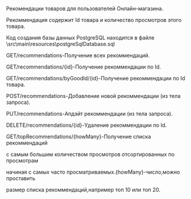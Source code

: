 Рекомендации товаров для пользователей Онлайн-магазина.

Рекоммендация содержит Id товарa и количество просмотров этого товара.

Код создания базы данных PostgreSQL находится в файле \src\main\resources\postgreSqlDatabase.sql

GET/recommendations-Получение всех рекоммендаций.

GET/recommendations/{id}-Получение рекоммендации по Id.

GET/recommendations/byGoodId/{id}-Получение рекоммендации по Id товара.

POST/recommendations-Добавление новой рекоммендации (из тела запроса).

PUT/recommendations-Апдэйт рекоммендации (из тела запроса).

DELETE/recommendations/{id}-Удаление рекоммендации по Id.

GET/topRecommendations/{howMany}-Получение списка рекоммендаций

с самым большим количеством просмотров отсортированных по просмотрам

начиная с самых часто просматриваемых.{howMany}-число,можно проставить 

размер списка рекоммендаций,например топ 10 или топ 20.
